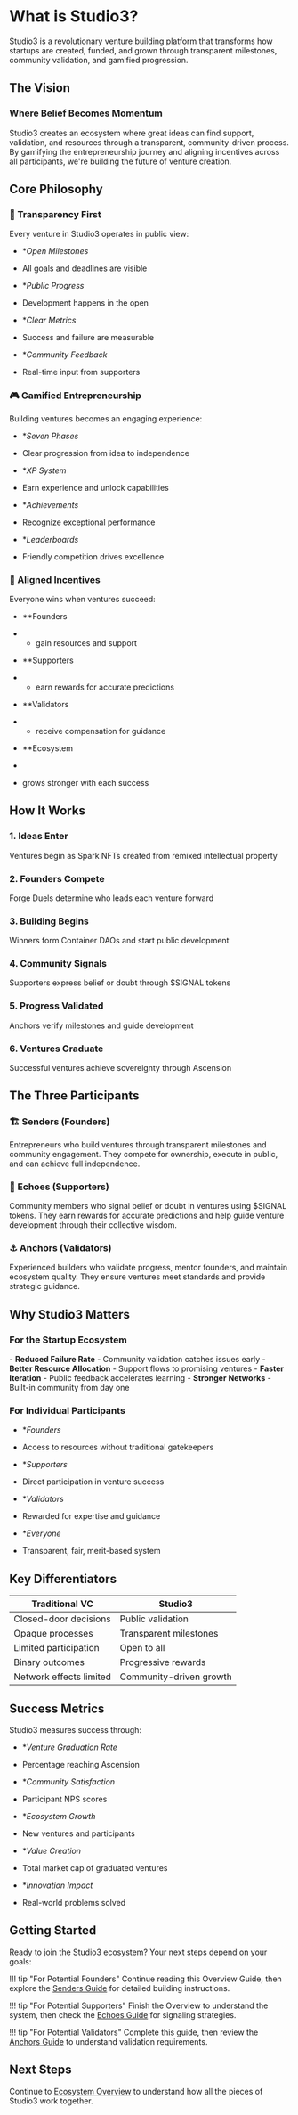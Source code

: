 # What is Studio3?

Studio3 is a revolutionary venture building platform that transforms how startups are created, funded, and grown through transparent milestones, community validation, and gamified progression.

## The Vision

<div class="arena-card" markdown="1">

<h3>Where Belief Becomes Momentum</h3>
Studio3 creates an ecosystem where great ideas can find support, validation, and resources through a transparent, community-driven process. By gamifying the entrepreneurship journey and aligning incentives across all participants, we're building the future of venture creation.


</div>

## Core Philosophy

### 🌟 Transparency First

Every venture in Studio3 operates in public view:

- **Open Milestones* 

- All goals and deadlines are visible
- **Public Progress* 
- Development happens in the open
- **Clear Metrics* 
- Success and failure are measurable
- **Community Feedback* 
- Real-time input from supporters

### 🎮 Gamified Entrepreneurship

Building ventures becomes an engaging experience:

- **Seven Phases* 

- Clear progression from idea to independence
- **XP System* 
- Earn experience and unlock capabilities
- **Achievements* 
- Recognize exceptional performance
- **Leaderboards* 
- Friendly competition drives excellence

### 🤝 Aligned Incentives

Everyone wins when ventures succeed:

- **Founders

- * gain resources and support
* **Supporters

* * earn rewards for accurate predictions

* **Validators

* * receive compensation for guidance

* **Ecosystem

*

* grows stronger with each success

## How It Works

<div class="grid">
<div class="arena-card" markdown="1">

<h3>1. Ideas Enter</h3>
Ventures begin as Spark NFTs created from remixed intellectual property


</div>

<div class="arena-card" markdown="1">

<h3>2. Founders Compete</h3>
Forge Duels determine who leads each venture forward


</div>

<div class="arena-card" markdown="1">

<h3>3. Building Begins</h3>
Winners form Container DAOs and start public development


</div>

<div class="arena-card" markdown="1">

<h3>4. Community Signals</h3>
Supporters express belief or doubt through $SIGNAL tokens


</div>

<div class="arena-card" markdown="1">

<h3>5. Progress Validated</h3>
Anchors verify milestones and guide development


</div>

<div class="arena-card" markdown="1">

<h3>6. Ventures Graduate</h3>
Successful ventures achieve sovereignty through Ascension


</div>
</div>

## The Three Participants

### 🏗️ Senders (Founders)
Entrepreneurs who build ventures through transparent milestones and community engagement. They compete for ownership, execute in public, and can achieve full independence.

### 📡 Echoes (Supporters)
Community members who signal belief or doubt in ventures using $SIGNAL tokens. They earn rewards for accurate predictions and help guide venture development through their collective wisdom.

### ⚓ Anchors (Validators)
Experienced builders who validate progress, mentor founders, and maintain ecosystem quality. They ensure ventures meet standards and provide strategic guidance.

## Why Studio3 Matters

<div class="arena-card" markdown="1">

<h3>For the Startup Ecosystem</h3>
- <strong>Reduced Failure Rate</strong> 
- Community validation catches issues early
- <strong>Better Resource Allocation</strong> 
- Support flows to promising ventures
- <strong>Faster Iteration</strong> 
- Public feedback accelerates learning
- <strong>Stronger Networks</strong> 
- Built-in community from day one

</div>

### For Individual Participants

- **Founders* 

- Access to resources without traditional gatekeepers
- **Supporters* 
- Direct participation in venture success
- **Validators* 
- Rewarded for expertise and guidance
- **Everyone* 
- Transparent, fair, merit-based system

## Key Differentiators

| Traditional VC | Studio3 |
|---------------|---------|
| Closed-door decisions | Public validation |
| Opaque processes | Transparent milestones |
| Limited participation | Open to all |
| Binary outcomes | Progressive rewards |
| Network effects limited | Community-driven growth |

## Success Metrics

Studio3 measures success through:

- **Venture Graduation Rate* 

- Percentage reaching Ascension
- **Community Satisfaction* 
- Participant NPS scores
- **Ecosystem Growth* 
- New ventures and participants
- **Value Creation* 
- Total market cap of graduated ventures
- **Innovation Impact* 
- Real-world problems solved

## Getting Started

Ready to join the Studio3 ecosystem? Your next steps depend on your goals:

!!! tip "For Potential Founders"
    Continue reading this Overview Guide, then explore the [Senders Guide](../senders-guide/index.md) for detailed building instructions.

!!! tip "For Potential Supporters"
    Finish the Overview to understand the system, then check the [Echoes Guide](../echoes-guide/index.md) for signaling strategies.

!!! tip "For Potential Validators"
    Complete this guide, then review the [Anchors Guide](../anchors-guide/index.md) to understand validation requirements.

## Next Steps

Continue to [Ecosystem Overview](ecosystem-overview.md) to understand how all the pieces of Studio3 work together.